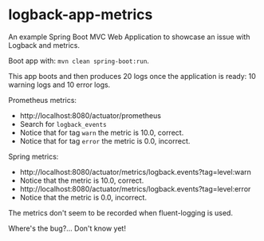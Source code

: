 # logback-app-metrics

An example Spring Boot MVC Web Application to showcase an issue with Logback and metrics.

Boot app with: `mvn clean spring-boot:run`.

This app boots and then produces 20 logs once the application is ready: 10 warning logs and 10 error logs.

Prometheus metrics:

- http://localhost:8080/actuator/prometheus
- Search for `logback_events`
- Notice that for tag `warn` the metric is 10.0, correct.
- Notice that for tag `error` the metric is 0.0, incorrect.

Spring metrics:

- http://localhost:8080/actuator/metrics/logback.events?tag=level:warn
- Notice that the metric is 10.0, correct.
- http://localhost:8080/actuator/metrics/logback.events?tag=level:error
- Notice that the metric is 0.0, incorrect.

The metrics don't seem to be recorded when fluent-logging is used.

Where's the bug?... Don't know yet!
